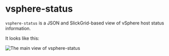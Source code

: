 vsphere-status
==============

`vsphere-status` is a JSON and SlickGrid-based view of vSphere host status information.

It looks like this:

![The main view of vsphere-status](http://i.imgur.com/0Klbi.png)
